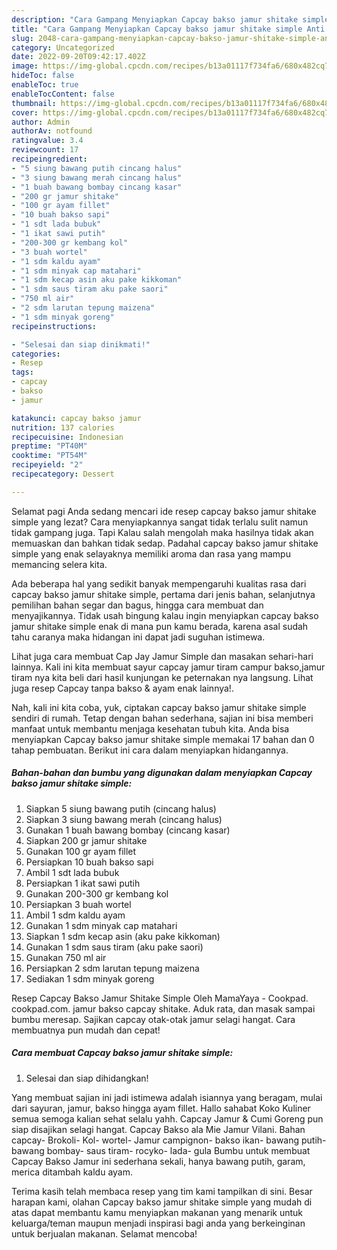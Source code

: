 ```yaml
---
description: "Cara Gampang Menyiapkan Capcay bakso jamur shitake simple Anti Gagal"
title: "Cara Gampang Menyiapkan Capcay bakso jamur shitake simple Anti Gagal"
slug: 2048-cara-gampang-menyiapkan-capcay-bakso-jamur-shitake-simple-anti-gagal
category: Uncategorized
date: 2022-09-20T09:42:17.402Z
image: https://img-global.cpcdn.com/recipes/b13a01117f734fa6/680x482cq70/capcay-bakso-jamur-shitake-simple-foto-resep-utama.jpg
hideToc: false
enableToc: true
enableTocContent: false
thumbnail: https://img-global.cpcdn.com/recipes/b13a01117f734fa6/680x482cq70/capcay-bakso-jamur-shitake-simple-foto-resep-utama.jpg
cover: https://img-global.cpcdn.com/recipes/b13a01117f734fa6/680x482cq70/capcay-bakso-jamur-shitake-simple-foto-resep-utama.jpg
author: Admin
authorAv: notfound
ratingvalue: 3.4
reviewcount: 17
recipeingredient:
- "5 siung bawang putih cincang halus"
- "3 siung bawang merah cincang halus"
- "1 buah bawang bombay cincang kasar"
- "200 gr jamur shitake"
- "100 gr ayam fillet"
- "10 buah bakso sapi"
- "1 sdt lada bubuk"
- "1 ikat sawi putih"
- "200-300 gr kembang kol"
- "3 buah wortel"
- "1 sdm kaldu ayam"
- "1 sdm minyak cap matahari"
- "1 sdm kecap asin aku pake kikkoman"
- "1 sdm saus tiram aku pake saori"
- "750 ml air"
- "2 sdm larutan tepung maizena"
- "1 sdm minyak goreng"
recipeinstructions:

- "Selesai dan siap dinikmati!"
categories:
- Resep
tags:
- capcay
- bakso
- jamur

katakunci: capcay bakso jamur 
nutrition: 137 calories
recipecuisine: Indonesian
preptime: "PT40M"
cooktime: "PT54M"
recipeyield: "2"
recipecategory: Dessert

---
```



Selamat pagi Anda sedang mencari ide resep capcay bakso jamur shitake simple yang lezat? Cara menyiapkannya sangat tidak terlalu sulit namun tidak gampang juga. Tapi Kalau salah mengolah maka hasilnya tidak akan memuaskan dan bahkan tidak sedap. Padahal capcay bakso jamur shitake simple yang enak selayaknya memiliki aroma dan rasa yang mampu memancing selera kita.


Ada beberapa hal yang sedikit banyak mempengaruhi kualitas rasa dari capcay bakso jamur shitake simple, pertama dari jenis bahan, selanjutnya pemilihan bahan segar dan bagus, hingga cara membuat dan menyajikannya. Tidak usah bingung kalau ingin menyiapkan capcay bakso jamur shitake simple enak di mana pun kamu berada, karena asal sudah tahu caranya maka hidangan ini dapat jadi suguhan istimewa.

Lihat juga cara membuat Cap Jay Jamur Simple dan masakan sehari-hari lainnya. Kali ini kita membuat sayur capcay jamur tiram campur bakso,jamur tiram nya kita beli dari hasil kunjungan ke peternakan nya langsung. Lihat juga resep Capcay tanpa bakso &amp; ayam enak lainnya!.


Nah, kali ini kita coba, yuk, ciptakan capcay bakso jamur shitake simple sendiri di rumah. Tetap dengan bahan sederhana, sajian ini bisa memberi manfaat untuk membantu menjaga kesehatan tubuh kita. Anda bisa menyiapkan Capcay bakso jamur shitake simple memakai 17 bahan dan 0 tahap pembuatan. Berikut ini cara dalam menyiapkan hidangannya.

<!--inarticleads1-->

##### Bahan-bahan dan bumbu yang digunakan dalam menyiapkan Capcay bakso jamur shitake simple:

1. Siapkan 5 siung bawang putih (cincang halus)
1. Siapkan 3 siung bawang merah (cincang halus)
1. Gunakan 1 buah bawang bombay (cincang kasar)
1. Siapkan 200 gr jamur shitake
1. Gunakan 100 gr ayam fillet
1. Persiapkan 10 buah bakso sapi
1. Ambil 1 sdt lada bubuk
1. Persiapkan 1 ikat sawi putih
1. Gunakan 200-300 gr kembang kol
1. Persiapkan 3 buah wortel
1. Ambil 1 sdm kaldu ayam
1. Gunakan 1 sdm minyak cap matahari
1. Siapkan 1 sdm kecap asin (aku pake kikkoman)
1. Gunakan 1 sdm saus tiram (aku pake saori)
1. Gunakan 750 ml air
1. Persiapkan 2 sdm larutan tepung maizena
1. Sediakan 1 sdm minyak goreng


Resep Capcay Bakso Jamur Shitake Simple Oleh MamaYaya - Cookpad. cookpad.com. jamur bakso capcay shitake. Aduk rata, dan masak sampai bumbu meresap. Sajikan capcay otak-otak jamur selagi hangat. Cara membuatnya pun mudah dan cepat! 

<!--inarticleads2-->

##### Cara membuat Capcay bakso jamur shitake simple:


1. Selesai dan siap dihidangkan!

Yang membuat sajian ini jadi istimewa adalah isiannya yang beragam, mulai dari sayuran, jamur, bakso hingga ayam fillet. Hallo sahabat Koko Kuliner semua semoga kalian sehat selalu yahh. Capcay Jamur &amp; Cumi Goreng pun siap disajikan selagi hangat. Capcay Bakso ala Mie Jamur Vilani. Bahan capcay- Brokoli- Kol- wortel- Jamur campignon- bakso ikan- bawang putih- bawang bombay- saus tiram- rocyko- lada- gula Bumbu untuk membuat Capcay Bakso Jamur ini sederhana sekali, hanya bawang putih, garam, merica ditambah kaldu ayam. 

Terima kasih telah membaca resep yang tim kami tampilkan di sini. Besar harapan kami, olahan Capcay bakso jamur shitake simple yang mudah di atas dapat membantu kamu menyiapkan makanan yang menarik untuk keluarga/teman maupun menjadi inspirasi bagi anda yang berkeinginan untuk berjualan makanan. Selamat mencoba!
